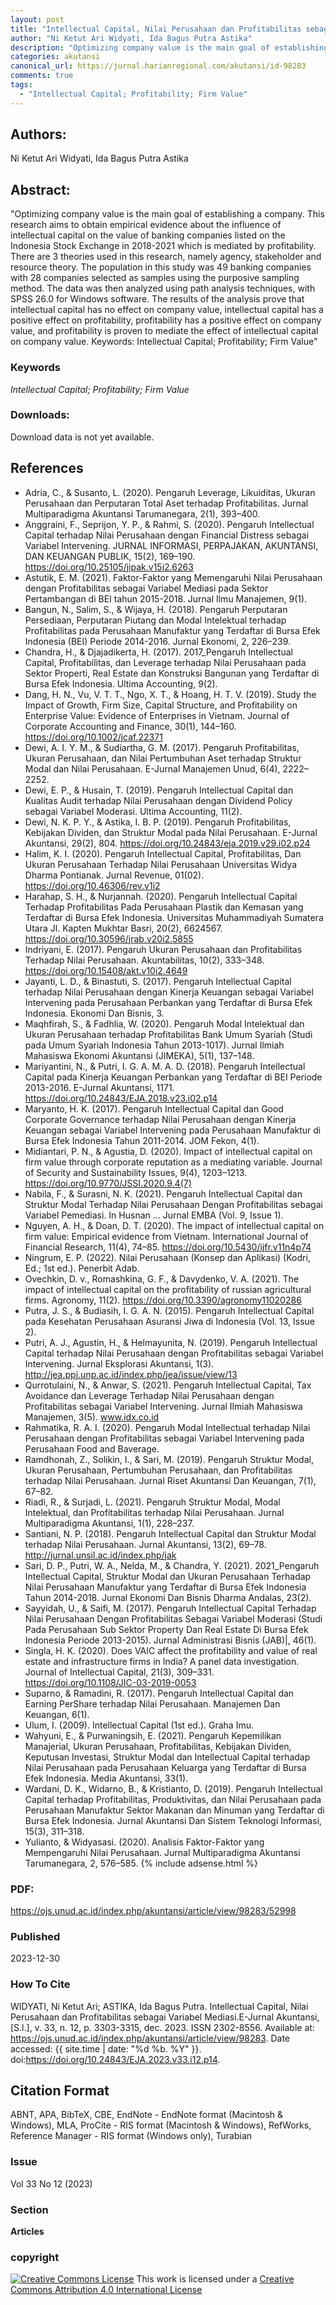 ```yaml
---
layout: post
title: "Intellectual Capital, Nilai Perusahaan dan Profitabilitas sebagai Variabel Mediasi"
author: "Ni Ketut Ari Widyati, Ida Bagus Putra Astika"
description: "Optimizing company value is the main goal of establishing a company This research aims to obtain empirical evidence about the influence of intellectual capital on the v"
categories: akutansi
canonical_url: https://jurnal.harianregional.com/akutansi/id-98283
comments: true
tags:
  - "Intellectual Capital; Profitability; Firm Value"
---
```


## Authors:
Ni Ketut Ari Widyati, Ida Bagus Putra Astika

## Abstract:
"Optimizing company value is the main goal of establishing a company. This research aims to obtain empirical evidence about the influence of intellectual capital on the value of banking companies listed on the Indonesia Stock Exchange in 2018-2021 which is mediated by profitability. There are 3 theories used in this research, namely agency, stakeholder and resource theory. The population in this study was 49 banking companies with 28 companies selected as samples using the purposive sampling method. The data was then analyzed using path analysis techniques, with SPSS 26.0 for Windows software. The results of the analysis prove that intellectual capital has no effect on company value, intellectual capital has a positive effect on profitability, profitability has a positive effect on company value, and profitability is proven to mediate the effect of intellectual capital on company value. Keywords: Intellectual Capital; Profitability; Firm Value"

### Keywords
*Intellectual Capital; Profitability; Firm Value*

### Downloads:
Download data is not yet available.

## References
- Adria, C., & Susanto, L. (2020). Pengaruh Leverage, Likuiditas, Ukuran Perusahaan dan Perputaran Total Aset terhadap Profitabilitas. Jurnal Multiparadigma Akuntansi Tarumanegara, 2(1), 393–400.
- Anggraini, F., Seprijon, Y. P., & Rahmi, S. (2020). Pengaruh Intellectual Capital terhadap Nilai Perusahaan dengan Financial Distress sebagai Variabel Intervening. JURNAL INFORMASI, PERPAJAKAN, AKUNTANSI, DAN KEUANGAN PUBLIK, 15(2), 169–190. https://doi.org/10.25105/jipak.v15i2.6263
- Astutik, E. M. (2021). Faktor-Faktor yang Memengaruhi Nilai Perusahaan dengan Profitabilitas sebagai Variabel Mediasi pada Sektor Pertambangan di BEI tahun 2015-2018. Jurnal Ilmu Manajemen, 9(1).
- Bangun, N., Salim, S., & Wijaya, H. (2018). Pengaruh Perputaran Persediaan, Perputaran Piutang dan Modal Intelektual terhadap Profitabilitas pada Perusahaan Manufaktur yang Terdaftar di Bursa Efek Indonesia (BEI) Periode 2014-2016. Jurnal Ekonomi, 2, 226–239.
- Chandra, H., & Djajadikerta, H. (2017). 2017_Pengaruh Intellectual Capital, Profitabilitas, dan Leverage terhadap Nilai Perusahaan pada Sektor Properti, Real Estate dan Konstruksi Bangunan yang Terdaftar di Bursa Efek Indonesia. Ultima Accounting, 9(2).
- Dang, H. N., Vu, V. T. T., Ngo, X. T., & Hoang, H. T. V. (2019). Study the Impact of Growth, Firm Size, Capital Structure, and Profitability on Enterprise Value: Evidence of Enterprises in Vietnam. Journal of Corporate Accounting and Finance, 30(1), 144–160. https://doi.org/10.1002/jcaf.22371
- Dewi, A. I. Y. M., & Sudiartha, G. M. (2017). Pengaruh Profitabilitas, Ukuran Perusahaan, dan Nilai Pertumbuhan Aset terhadap Struktur Modal dan Nilai Perusahaan. E-Jurnal Manajemen Unud, 6(4), 2222–2252.
- Dewi, E. P., & Husain, T. (2019). Pengaruh Intellectual Capital dan Kualitas Audit terhadap Nilai Perusahaan dengan Dividend Policy sebagai Variabel Moderasi. Ultima Accounting, 11(2).
- Dewi, N. K. P. Y., & Astika, I. B. P. (2019). Pengaruh Profitabilitas, Kebijakan Dividen, dan Struktur Modal pada Nilai Perusahaan. E-Jurnal Akuntansi, 29(2), 804. https://doi.org/10.24843/eja.2019.v29.i02.p24
- Halim, K. I. (2020). Pengaruh Intellectual Capital, Profitabilitas, Dan Ukuran Perusahaan Terhadap Nilai Perusahaan Universitas Widya Dharma Pontianak. Jurnal Revenue, 01(02). https://doi.org/10.46306/rev.v1i2
- Harahap, S. H., & Nurjannah. (2020). Pengaruh Intellectual Capital Terhadap Profitabilitas Pada Perusahaan Plastik dan Kemasan yang Terdaftar di Bursa Efek Indonesia. Universitas Muhammadiyah Sumatera Utara Jl. Kapten Mukhtar Basri, 20(2), 6624567. https://doi.org/10.30596/jrab.v20i2.5855
- Indriyani, E. (2017). Pengaruh Ukuran Perusahaan dan Profitabilitas Terhadap Nilai Perusahaan. Akuntabilitas, 10(2), 333–348. https://doi.org/10.15408/akt.v10i2.4649
- Jayanti, L. D., & Binastuti, S. (2017). Pengaruh Intellectual Capital terhadap Nilai Perusahaan dengan Kinerja Keuangan sebagai Variabel Intervening pada Perusahaan Perbankan yang Terdaftar di Bursa Efek Indonesia. Ekonomi Dan Bisnis, 3.
- Maqhfirah, S., & Fadhlia, W. (2020). Pengaruh Modal Intelektual dan Ukuran Perusahaan terhadap Profitabilitas Bank Umum Syariah (Studi pada Umum Syariah Indonesia Tahun 2013-1017). Jurnal Ilmiah Mahasiswa Ekonomi Akuntansi (JIMEKA), 5(1), 137–148.
- Mariyantini, N., & Putri, I. G. A. M. A. D. (2018). Pengaruh Intellectual Capital pada Kinerja Keuangan Perbankan yang Terdaftar di BEI Periode 2013-2016. E-Jurnal Akuntansi, 1171. https://doi.org/10.24843/EJA.2018.v23.i02.p14
- Maryanto, H. K. (2017). Pengaruh Intellectual Capital dan Good Corporate Governance terhadap Nilai Perusahaan dengan Kinerja Keuangan sebagai Variabel Intervening pada Perusahaan Manufaktur di Bursa Efek Indonesia Tahun 2011-2014. JOM Fekon, 4(1).
- Midiantari, P. N., & Agustia, D. (2020). Impact of intellectual capital on firm value through corporate reputation as a mediating variable. Journal of Security and Sustainability Issues, 9(4), 1203–1213. https://doi.org/10.9770/JSSI.2020.9.4(7)
- Nabila, F., & Surasni, N. K. (2021). Pengaruh Intellectual Capital dan Struktur Modal Terhadap Nilai Perusahaan Dengan Profitabilitas sebagai Variabel Pemediasi. In Husnan … Jurnal EMBA (Vol. 9, Issue 1).
- Nguyen, A. H., & Doan, D. T. (2020). The impact of intellectual capital on firm value: Empirical evidence from Vietnam. International Journal of Financial Research, 11(4), 74–85. https://doi.org/10.5430/ijfr.v11n4p74
- Ningrum, E. P. (2022). Nilai Perusahaan (Konsep dan Aplikasi) (Kodri, Ed.; 1st ed.). Penerbit Adab.
- Ovechkin, D. v., Romashkina, G. F., & Davydenko, V. A. (2021). The impact of intellectual capital on the profitability of russian agricultural firms. Agronomy, 11(2). https://doi.org/10.3390/agronomy11020286
- Putra, J. S., & Budiasih, I. G. A. N. (2015). Pengaruh Intellectual Capital pada Kesehatan Perusahaan Asuransi Jiwa di Indonesia (Vol. 13, Issue 2).
- Putri, A. J., Agustin, H., & Helmayunita, N. (2019). Pengaruh Intellectual Capital terhadap Nilai Perusahaan dengan Profitabilitas sebagai Variabel Intervening. Jurnal Eksplorasi Akuntansi, 1(3). http://jea.ppj.unp.ac.id/index.php/jea/issue/view/13
- Qurrotulaini, N., & Anwar, S. (2021). Pengaruh Intellectual Capital, Tax Avoidance dan Leverage Terhadap Nilai Perusahaan dengan Profitabilitas sebagai Variabel Intervening. Jurnal Ilmiah Mahasiswa Manajemen, 3(5). www.idx.co.id
- Rahmatika, R. A. I. (2020). Pengaruh Modal Intellectual terhadap Nilai Perusahaan dengan Profitabilitas sebagai Variabel Intervening pada Perusahaan Food and Baverage.
- Ramdhonah, Z., Solikin, I., & Sari, M. (2019). Pengaruh Struktur Modal, Ukuran Perusahaan, Pertumbuhan Perusahaan, dan Profitabilitas terhadap Nilai Perusahaan. Jurnal Riset Akuntansi Dan Keuangan, 7(1), 67–82.
- Riadi, R., & Surjadi, L. (2021). Pengaruh Struktur Modal, Modal Intelektual, dan Profitabilitas terhadap Nilai Perusahaan. Jurnal Multiparadigma Akuntansi, 1(1), 228–237.
- Santiani, N. P. (2018). Pengaruh Intellectual Capital dan Struktur Modal terhadap Nilai Perusahaan. Jurnal Akuntansi, 13(2), 69–78. http://jurnal.unsil.ac.id/index.php/jak
- Sari, D. P., Putri, W. A., Nelda, M., & Chandra, Y. (2021). 2021_Pengaruh Intellectual Capital, Struktur Modal dan Ukuran Perusahaan Terhadap Nilai Perusahaan Manufaktur yang Terdaftar di Bursa Efek Indonesia Tahun 2014-2018. Jurnal Ekonomi Dan Bisnis Dharma Andalas, 23(2).
- Sayyidah, U., & Saifi, M. (2017). Pengaruh Intellectual Capital Terhadap Nilai Perusahaan Dengan Profitabilitas Sebagai Variabel Moderasi (Studi Pada Perusahaan Sub Sektor Property Dan Real Estate Di Bursa Efek Indonesia Periode 2013-2015). Jurnal Administrasi Bisnis (JAB)|, 46(1).
- Singla, H. K. (2020). Does VAIC affect the profitability and value of real estate and infrastructure firms in India? A panel data investigation. Journal of Intellectual Capital, 21(3), 309–331. https://doi.org/10.1108/JIC-03-2019-0053
- Suparno, & Ramadini, R. (2017). Pengaruh Intellectual Capital dan Earning PerShare terhadap Nilai Perusahaan. Manajemen Dan Keuangan, 6(1).
- Ulum, I. (2009). Intellectual Capital (1st ed.). Graha Imu.
- Wahyuni, E., & Purwaningsih, E. (2021). Pengaruh Kepemilikan Manajerial, Ukuran Perusahaan, Profitabilitas, Kebijakan Dividen, Keputusan Investasi, Struktur Modal dan Intellectual Capital terhadap Nilai Perusahaan pada Perusahaan Keluarga yang Terdaftar di Bursa Efek Indonesia. Media Akuntansi, 33(1).
- Wardani, D. K., Widarno, B., & Kristianto, D. (2019). Pengaruh Intellectual Capital terhadap Profitabilitas, Produktivitas, dan Nilai Perusahaan pada Perusahaan Manufaktur Sektor Makanan dan Minuman yang Terdaftar di Bursa Efek Indonesia. Jurnal Akuntansi Dan Sistem Teknologi Informasi, 15(3), 311–318.
- Yulianto, & Widyasasi. (2020). Analisis Faktor-Faktor yang Mempengaruhi Nilai Perusahaan. Jurnal Multiparadigma Akuntansi Tarumanegara, 2, 576–585.
{% include adsense.html %}
### PDF:
https://ojs.unud.ac.id/index.php/akuntansi/article/view/98283/52998

### Published
2023-12-30

### How To Cite
WIDYATI, Ni Ketut Ari; ASTIKA, Ida Bagus Putra.  Intellectual Capital, Nilai Perusahaan dan Profitabilitas sebagai Variabel Mediasi.E-Jurnal Akuntansi, [S.l.], v. 33, n. 12, p. 3303-3315, dec. 2023. ISSN 2302-8556. Available at: <https://ojs.unud.ac.id/index.php/akuntansi/article/view/98283>. Date accessed: {{ site.time | date: "%d %b. %Y" }}. doi:https://doi.org/10.24843/EJA.2023.v33.i12.p14.

## Citation Format
ABNT, APA, BibTeX, CBE, EndNote - EndNote format (Macintosh & Windows), MLA, ProCite - RIS format (Macintosh & Windows), RefWorks, Reference Manager - RIS format (Windows only), Turabian

### Issue
Vol 33 No 12 (2023)

### Section 
**Articles**

### copyright 
<a href="http://creativecommons.org/licenses/by/4.0/" rel="license"><img src="https://i.creativecommons.org/l/by/4.0/88x31.png" alt="Creative Commons License" /></a>
This work is licensed under a <a href="http://creativecommons.org/licenses/by/4.0/" rel="nofollow">Creative Commons Attribution 4.0 International License</a>
